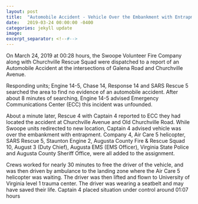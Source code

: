 ```yaml
---
layout: post
title:  "Automobile Accident - Vehicle Over the Embankment with Entrapment"
date:   2019-03-24 00:00:00 -0400
categories: jekyll update
image: 
excerpt_separator: <!--#-->
---
```


On March 24, 2019 at 00:28 hours, the Swoope Volunteer Fire Company along with Churchville Rescue Squad were dispatched to a report of an Automobile Accident at the intersections of Galena Road and Churchville Avenue. 
<!--#-->
Responding units; Engine 14-5, Chase 14, Response 14 and SARS Rescue 5 searched the area to find no evidence of an automobile accident. After about 8 minutes of searching, Engine 14-5 advised Emergency Communications Center (ECC) this incident was unfounded.

About a minute later, Rescue 4 with Captain 4 reported to ECC they had located the accident at Churchville Avenue and Old Churchville Road. While Swoope units redirected to new location, Captain 4 advised vehicle was over the embankment with entrapment. Company 4, Air Care 5 helicopter, SARS Rescue 5, Staunton Engine 2, Augusta County Fire & Rescue Squad 10, August 3 (Duty Chief), Augusta EMS (EMS Officer), Virginia State Police and Augusta County Sheriff Office, were all added to the assignment.

Crews worked for nearly 30 minutes to free the driver of the vehicle, and was then driven by ambulance to the landing zone where the Air Care 5 helicopter was waiting. The driver was then lifted and flown to University of Virginia level 1 trauma center. The driver was wearing a seatbelt and may have saved their life. Captain 4 placed situation under control around 01:07 hours